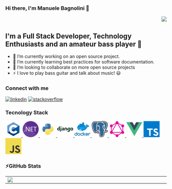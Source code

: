 ### Hi there, I'm Manuele Bagnolini 👋

<div align="right">
  <img src="https://komarev.com/ghpvc/?username=manuelebagnolini&color=green"/>
</div>

## I'm a Full Stack Developer, Technology Enthusiasts and an amateur bass player :guitar:

- 🔭 I’m currently working on an open source project.
- 🌱 I’m currently learning best practices for software documentation.
- 👯 I’m looking to collaborate on more open source projects
- ⚡ I love to play bass guitar and talk about music! :smiley:

### Connect with me
[![linkedin](https://img.shields.io/badge/LinkedIn-0077B5?style=for-the-badge&logo=linkedin&logoColor=white)](https://it.linkedin.com/in/manuele-bagnolini-3636037)
[![stackoverflow](https://img.shields.io/badge/Stack_Overflow-FE7A16?style=for-the-badge&logo=stack-overflow&logoColor=white)](https://stackoverflow.com/users/18605567/manuele-bagnolini)

### Tecnology Stack
<a href="https://docs.microsoft.com/dotnet/csharp/">
    <img height="50" src="https://raw.githubusercontent.com/github/explore/f3e22f0dca2be955676bc70d6214b95b13354ee8/topics/c/c.png"/>
</a>
<a href="https://docs.microsoft.com/dotnet/core/introduction">
    <img height="50" src="https://raw.githubusercontent.com/github/explore/93d8a67084f94b2a444e510199a6e7622e5b09a3/topics/dotnet/dotnet.png"/>
</a>
<a href="https://www.python.org/">
    <img height="50" src="https://raw.githubusercontent.com/github/explore/80688e429a7d4ef2fca1e82350fe8e3517d3494d/topics/python/python.png"/>
</a>
<a href="https://www.djangoproject.com/">
    <img height="50" src="https://raw.githubusercontent.com/github/explore/7456fdff59816d37ef383a6c8f32a26ff7332db2/topics/django/django.png"/>
</a>
<a href="https://www.docker.com/">
    <img height="50" src="https://raw.githubusercontent.com/github/explore/80688e429a7d4ef2fca1e82350fe8e3517d3494d/topics/docker/docker.png"/>
</a>
<a href="https://www.postgresql.org/">
    <img height="50" src="https://raw.githubusercontent.com/github/explore/80688e429a7d4ef2fca1e82350fe8e3517d3494d/topics/postgresql/postgresql.png"/>
</a>
<a href="https://graphql.org/">
    <img height="50" src="https://raw.githubusercontent.com/github/explore/e65ef46ef3e7bc457c93622f6a89fe8d3fd131d5/topics/graphql/graphql.png"/>
</a>
<a href="https://vuejs.org/">
    <img height="50" src="https://raw.githubusercontent.com/github/explore/80688e429a7d4ef2fca1e82350fe8e3517d3494d/topics/vue/vue.png"/>
</a>
<a href="https://www.typescriptlang.org/">
    <img height="50" src="https://raw.githubusercontent.com/github/explore/80688e429a7d4ef2fca1e82350fe8e3517d3494d/topics/typescript/typescript.png"/>
</a>
<a href="https://www.javascript.com/">
    <img height="50" src="https://raw.githubusercontent.com/github/explore/80688e429a7d4ef2fca1e82350fe8e3517d3494d/topics/javascript/javascript.png"/>
</a>

<!--
<a href="https://reactjs.org/">
    <img height="50" src="https://raw.githubusercontent.com/github/explore/80688e429a7d4ef2fca1e82350fe8e3517d3494d/topics/react/react.png"/>
</a>
<a href="https://angular.io/">
    <img height="50" src="https://raw.githubusercontent.com/github/explore/80688e429a7d4ef2fca1e82350fe8e3517d3494d/topics/angular/angular.png"/>
</a>
<a href="https://dev.w3.org/html5/html-author/">
    <img height="50" src="https://raw.githubusercontent.com/github/explore/80688e429a7d4ef2fca1e82350fe8e3517d3494d/topics/html/html.png"/>
</a>
<a href="https://www.w3.org/Style/CSS/Overview.en.html">
    <img height="50" src="https://raw.githubusercontent.com/github/explore/80688e429a7d4ef2fca1e82350fe8e3517d3494d/topics/css/css.png"/>
</a>-->

### ⚡GitHub Stats
<table>
  <tbody>
    <tr>
      <td>
        <img width="495px" align="left" src="https://github-readme-stats.vercel.app/api?username=manuelebagnolini&show_icons=true&layout=compact&theme=dark" />
      </td>
      <td>
        <img width="400px" align="left" src="https://github-readme-stats.vercel.app/api/top-langs?username=manuelebagnolini&layout=compact&theme=dark" />
      </td>
    </tr>
  </tbody>
</table>
      

<!--
**manuelebagnolini/manuelebagnolini** is a ✨ _special_ ✨ repository because its `README.md` (this file) appears on your GitHub profile.

Here are some ideas to get you started:

- 🔭 I’m currently working on ...
- 🌱 I’m currently learning ...
- 👯 I’m looking to collaborate on ...
- 🤔 I’m looking for help with ...
- 💬 Ask me about ...
- 📫 How to reach me: ...
- 😄 Pronouns: ...
- ⚡ Fun fact: ...
-->
